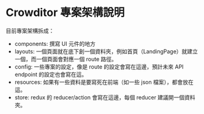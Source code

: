 # Crowditor 專案架構說明

目前專案架構拆成：

- components: 撰寫 UI 元件的地方
- layouts: 一個頁面就在底下創一個資料夾，例如首頁（LandingPage）就建立一個，而一個頁面會對應一個 route 路徑。
- config: 一些專案的設定，像是 route 的設定會寫在這邊，預計未來 API endpoint 的設定也會寫在這。
- resources: 如果有一些資料是要寫死在前端（如一些 json 檔案），都會放在這。
- store: redux 的 reducer/action 會寫在這邊，每個 reducer 建議開一個資料夾。
